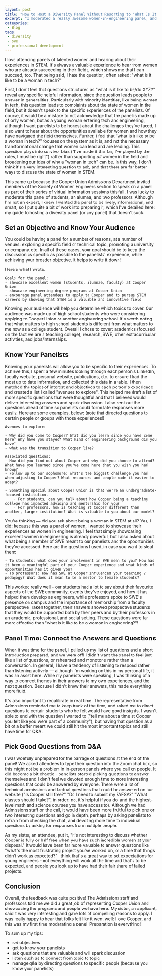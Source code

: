 ```yaml
---
layout: post
title: "How to Host a Diversity Panel Without Resorting to 'What Is It Like?'" 
excerpt: "I moderated a really awesome women-in-engineering panel, and I'll tell you how to steal my ideas"
categories:
 - Blog
tags:
 - diversity
 - swe
 - professional development
---
```


I love attending panels of talented women and hearing about their experiences in STEM. It's always a valuable experience to hear from women who are already succeeding in their fields, which shows me that I can succeed, too. That being said, I hate the question, often asked: "what is it like to be a woman in tech?" 

First, I don't feel that questions structured as "what is it like to be/do XYZ?" reveal any specific helpful information, since the question leads people to answer in generalities. Particularly with minority identities, like being women in tech, this question leads to complaints about the state of women in the field, but it doesn't speak to the specific experiences of the panelists. Of course, it would be a mistake to not acknowledge that the panel is made up of only women, but as a young woman entering tech and engineering, although I want panelists to be honest about the challenges they've faced, I also want to hear about the opportunities available for women and how they have navigated the field themselves. Further, I feel that "what is it like to be a woman in tech?" focuses on the system as it is, and not the necessary transformational change that women can lead and are leading. This question plays into survivor bias ("I've made it this far, I've played by the rules, I must be right") rather than supporting *all* women in the field and broadening our idea of who a "woman in tech" can be. In this way, I don't think it's a very interesting question to ask, and that there are far better ways to discuss the state of women in STEM.

This came up because the Cooper Union Admissions Department invited members of the Society of Women Engineers section to speak on a panel as part of their series of virtual information sessions this fall. I was lucky to moderate this panel of students, an alumna, and two professors. Although I'm not an expert, I knew I wanted the panel to be lively, informational, and smart, so I put quite a bit of work into preparing it, which I've detailed here: my guide to hosting a diversity panel (or any panel) that doesn't suck. 

## Set an Objective and Know Your Audience

You could be having a panel for a number of reasons, at a number of venues: exploring a specific field or technical topic, promoting a university or company, etc. In all of these cases, your goal should be to keep the discussion as specific as possible to the panelists' experience, while achieving your broader objective. It helps to write it down!

Here's what I wrote: 

```
Goals for the panel:
- showcase excellent women (students, alumnae, faculty) at Cooper Union
- showcase engineering degree programs at Cooper Union
- encourage panel attendees to apply to Cooper and to pursue STEM careers by showing that STEM is a valuable and innovative field
```

Knowing your audience will help you determine which topics to cover. Our audience was made up of high school students who were considering applying to Cooper Union or another engineering school. It's worth noting that what matters to high school students is different from what matters to me now as a college student. Overall I chose to cover: academics (focused on the fact we are a teaching college), research, SWE, other extracurricular activities, and jobs/internships.

## Know Your Panelists

Knowing your panelists will allow you to be specific to their experiences. To achieve this, I spent a few minutes looking through each person's LinkedIn, faculty website, personal website, publications, etc. to ensure I had the most up to date information, and collected this data in a table. I then matched the topics of interest and objectives to each person's experience and created a list I called "avenues to explore". This helped me draft a list of more specific questions that were thoughtful and that I believed would deliver interesting answers and spark discussion. I also sent out the questions ahead of time so panelists could formulate responses more easily. Here are some examples, below: (note that directed questions to certain people or groups with those experiences!)

```
Avenues to explore:

- Why did you come to Cooper? What did you learn since you have come here? Why have you stayed? What kind of engineering background did you have?
- what was the transition to Cooper like?

Associated questions:
- How did you find out about Cooper and why did you choose to attend? What have you learned since you've come here that you wish you had known?
- Follow up to our sophomore: what's the biggest challenge you had when adjusting to Cooper? What resources and people made it easier to adapt?

- Something special about Cooper Union is that we're an undergraduate-focused institution.
    - For students, can you talk about how Cooper being a teaching college has impacted advising and mentorship for you?
    - For professors, how is teaching at Cooper different than another, larger institution? What is valuable to you about our model?
```

You're thinking — did you ask about being a woman in STEM at all? Yes, I did: because this was a panel of women, I wanted to showcase their experiences as women in engineering. I feel that simply showcasing excellent women in engineering is already powerful, but I also asked about what being a member of SWE meant to our panelists and the opportunities they've accessed. Here are the questions I used, in case you want to steal them:

```
- To students: what does your involvement in SWE mean to you? How has it been a meaningful part of your Cooper experience and what kinds of opportunities has it given you?
- To professors: How has SWE at Cooper influenced your teaching / pedagogy? What does it mean to be a mentor to female students?
```

This worked really well - our students had a lot to say about their favourite aspects of the SWE community, events they've enjoyed, and how it has helped them develop as engineers, while professors spoke to SWE's presence on campus and the importance of mentorship from a faculty perspective. Taken together, their answers showed prospective students that they would be supported both by their peers and by their professors in an academic, professional, and social setting. These questions were far more effective than "what is it like to be a woman in engineering?"!

## Panel Time: Connect the Answers and Questions

When it was time for the panel, I pulled up my list of questions and a short introduction prepared, and we were off! I didn't want the panel to feel just like a list of questions, or rehearsed and monotone rather than a conversation. In general, I have a tendency of listening to respond rather than listening actively — although I'm working on this in my personal life, it was an asset here. While my panelists were speaking, I was thinking of a way to connect themes in their answers to my own experiences, and the next question. Because I didn't know their answers, this made everything more fluid.

It's also important to recalibrate in real time. The representative from Admissions reminded me to keep track of the time, and asked me to direct questions to certain students who he felt would have good insights. I wasn't able to end with the question I wanted to ("tell me about a time at Cooper you felt like you were part of a community"), but having that question as a bit of a buffer meant we could still hit the most important topics and still have time for Q&A.

## Pick Good Questions from Q&A

I was woefully unprepared for the barrage of questions at the end of the panel! We asked attendees to type their question into the Zoom chat box, so this might not be a problem in in-person panels where you call on people. It did become a bit chaotic - panelists started picking questions to answer themselves and I don't feel we devoted enough time to more interesting questions that could be answered by everyone. There were a lot of technical admissions and factual questions that could be answered on our website ("Is Cooper still free?" "Do I need to submit my FAFSA?" "What classes should I take?", in order: no, it's helpful if you do, and the highest-level math and science courses you have access to). Although we had Admissions staff on the call, it would have been more fruitful to pick one or two interesting questions and go in depth, perhaps by asking panelists to refrain from checking the chat, and devoting more time to individual questions by asking for responses from multiple people.

As my sister, an attendee, put it, "it's not interesting to discuss whether Cooper is fully or half free when you have such incredible women at your disposal." It would have been far more valuable to answer questions like "what's the most frustrating project you've worked on, or a time that things didn't work as expected?" I think that's a great way to set expectations for young engineers - not everything will work all the time and that's to be expected, and people you look up to have had their fair share of failed projects.

## Conclusion

Overall, the feedback was quite positive! The Admissions staff and professors told me we did a great job of representing Cooper Union and showcasing the programs and people we have here. My sister, an applicant, said it was very interesting and gave lots of compelling reasons to apply. I was really happy to hear that folks felt like it went well: I love Cooper, and this was my first time moderating a panel. Preparation is everything!

To sum up my tips:

- set objectives
- get to know your panelists
- ask questions that are valuable and will spark discussion
- listen such as to connect from topic to topic
- manage q&a by directing questions to specific people (because you know your panelists)
